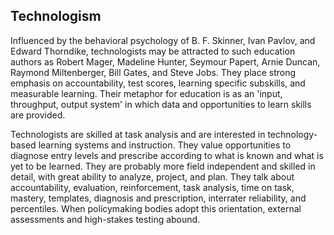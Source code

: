 ## Technologism

Influenced by the behavioral psychology of B. F. Skinner, Ivan Pavlov, and Edward Thorndike, technologists may be attracted to such education authors as Robert Mager, Madeline Hunter, Seymour Papert, Arnie Duncan, Raymond Miltenberger, Bill Gates, and Steve Jobs. They place strong emphasis on accountability, test scores, learning specific subskills, and measurable learning. Their metaphor for education is as an 'input, throughput, output system' in which data and opportunities to learn skills are provided.

Technologists are skilled at task analysis and are interested in technology-based learning systems and instruction. They value opportunities to diagnose entry levels and prescribe according to what is known and what is yet to be learned. They are probably more field independent and skilled in detail, with great ability to analyze, project, and plan. They talk about accountability, evaluation, reinforcement, task analysis, time on task, mastery, templates, diagnosis and prescription, interrater reliability, and percentiles. When policymaking bodies adopt this orientation, external assessments and high-stakes testing abound.
